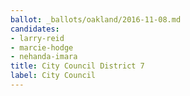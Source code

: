 ```yaml
---
ballot: _ballots/oakland/2016-11-08.md
candidates:
- larry-reid
- marcie-hodge
- nehanda-imara
title: City Council District 7
label: City Council
---
```

